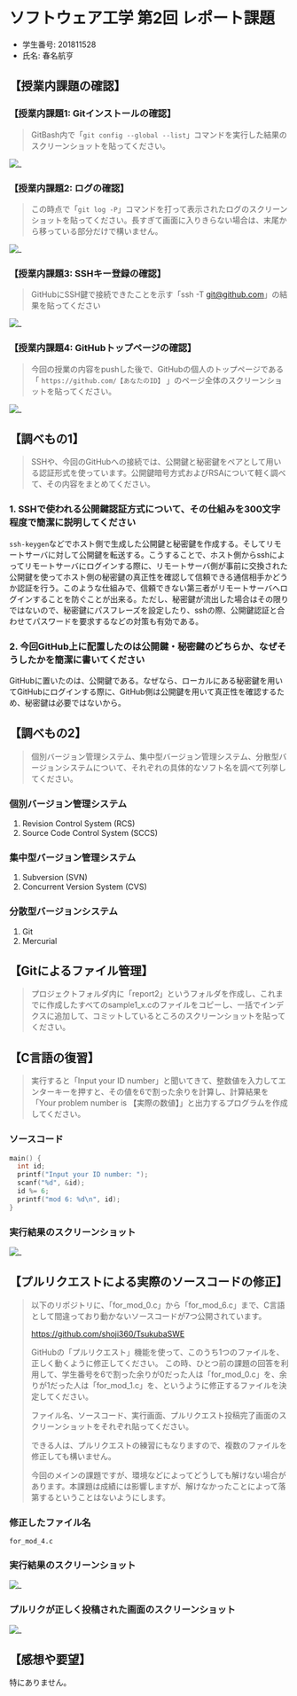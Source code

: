 <!-- markdownlint-disable MD024 -->

# ソフトウェア工学 第2回 レポート課題

- 学生番号: 201811528
- 氏名: 春名航亨

## 【授業内課題の確認】

### 【授業内課題1: Gitインストールの確認】

> GitBash内で「`git config --global --list`」コマンドを実行した結果のスクリーンショットを貼ってください。

![_](img/2021-10-12-15-40-14.png)

### 【授業内課題2: ログの確認】

> この時点で「`git log -P`」コマンドを打って表示されたログのスクリーンショットを貼ってください。長すぎて画面に入りきらない場合は、末尾から移っている部分だけで構いません。

![_](img/2021-10-12-15-51-51.png)

### 【授業内課題3: SSHキー登録の確認】

> GitHubにSSH鍵で接続できたことを示す「ssh -T git@github.com」の結果を貼ってください

![_](img/2021-10-12-15-41-14.png)

### 【授業内課題4: GitHubトップページの確認】

> 今回の授業の内容をpushした後で、GitHubの個人のトップページである 「 `https://github.com/【あなたのID】` 」のページ全体のスクリーンショットを貼ってください。

![_](img/2021-10-12-15-42-38.png)

## 【調べもの1】

> SSHや、今回のGitHubへの接続では、公開鍵と秘密鍵をペアとして用いる認証形式を使っています。公開鍵暗号方式およびRSAについて軽く調べて、その内容をまとめてください。

### 1. SSHで使われる公開鍵認証方式について、その仕組みを300文字程度で簡潔に説明してください

`ssh-keygen`などでホスト側で生成した公開鍵と秘密鍵を作成する。そしてリモートサーバに対して公開鍵を転送する。こうすることで、ホスト側からsshによってリモートサーバにログインする際に、リモートサーバ側が事前に交換された公開鍵を使ってホスト側の秘密鍵の真正性を確認して信頼できる通信相手かどうか認証を行う。このような仕組みで、信頼できない第三者がリモートサーバへログインすることを防ぐことが出来る。ただし、秘密鍵が流出した場合はその限りではないので、秘密鍵にパスフレーズを設定したり、sshの際、公開鍵認証と合わせてパスワードを要求するなどの対策も有効である。

### 2. 今回GitHub上に配置したのは公開鍵・秘密鍵のどちらか、なぜそうしたかを簡潔に書いてください

GitHubに置いたのは、公開鍵である。なぜなら、ローカルにある秘密鍵を用いてGitHubにログインする際に、GitHub側は公開鍵を用いて真正性を確認するため、秘密鍵は必要ではないから。

## 【調べもの2】

> 個別バージョン管理システム、集中型バージョン管理システム、分散型バージョンシステムについて、それぞれの具体的なソフト名を調べて列挙してください。

### 個別バージョン管理システム

1. Revision Control System (RCS)
2. Source Code Control System (SCCS)

### 集中型バージョン管理システム

1. Subversion (SVN)
2. Concurrent Version System (CVS)

### 分散型バージョンシステム

1. Git
2. Mercurial

## 【Gitによるファイル管理】

> プロジェクトフォルダ内に「report2」というフォルダを作成し、これまでに作成したすべてのsample1_x.cのファイルをコピーし、一括でインデクスに追加して、コミットしているところのスクリーンショットを貼ってください。

## 【C言語の復習】

> 実行すると「Input your ID number」と聞いてきて、整数値を入力してエンターキーを押すと、その値を6で割った余りを計算し、計算結果を「Your problem number is 【実際の数値】」と出力するプログラムを作成してください。

### ソースコード

```c
main() {
  int id;
  printf("Input your ID number: ");
  scanf("%d", &id);
  id %= 6;
  printf("mod 6: %d\n", id);
}
```

### 実行結果のスクリーンショット

![_](img/2021-10-12-16-09-20.png)

## 【プルリクエストによる実際のソースコードの修正】

> 以下のリポジトリに、「for_mod_0.c」から「for_mod_6.c」まで、C言語として間違っており動かないソースコードが7つ公開されています。
>
> <https://github.com/shoji360/TsukubaSWE>
>
> GitHubの「プルリクエスト」機能を使って、このうち1つのファイルを、正しく動くように修正してください。
> この時、ひとつ前の課題の回答を利用して、学生番号を6で割った余りが0だった人は「for_mod_0.c」を、余りが1だった人は「for_mod_1.c」を、というように修正するファイルを決定してください。
>
> ファイル名、ソースコード、実行画面、プルリクエスト投稿完了画面のスクリーンショットをそれぞれ貼ってください。
>
> できる人は、プルリクエストの練習にもなりますので、複数のファイルを修正しても構いません。
>
> 今回のメインの課題ですが、環境などによってどうしても解けない場合があります。本課題は成績には影響しますが、解けなかったことによって落第するということはないようにします。

### 修正したファイル名

`for_mod_4.c`

### 実行結果のスクリーンショット

![_](img/2021-10-12-15-44-01.png)

### プルリクが正しく投稿された画面のスクリーンショット

![_](img/2021-10-12-15-44-36.png)

## 【感想や要望】

特にありません。